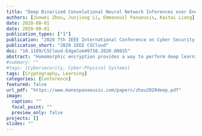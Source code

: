 ```yaml
---
title: "Deep Binarized Convolutional Neural Network Inferences over Encrypted Data"
authors: [Junwei Zhou, Junjiong Li, Emmanouil Panaousis, Kaitai Liang]
date: 2020-08-01
date: 2020-08-01
publication_types: ["1"]
publication: "2020 7th IEEE International Conference on Cyber Security and Cloud Computing (CSCloud)/2020 6th IEEE International Conference on Edge Computing and Scalable Cloud (EdgeCom)"
publication_short: "2020 IEEE CSCloud"
doi: "10.1109/CSCloud-EdgeCom49738.2020.00035"
abstract: "Homomorphic encryption provides a way to perform deep learning over encrypted data and permits the user to encrypt the data before uploading, leaving the control of data on the user side. However, operations on encrypted data based on homomorphic encryption are time-consuming, especially in a deep convolutional neural network (CNN), which incorporates a large number of layers and operations. To speed up deep learning on encrypted data, we binarized the input data and weights of CNN model, while operations including the addition and multiplication in CNN become bit-wise operations. Therefore, the homomorphic evaluation of CNN can be performed in the binary field in a highly efficient way. We also construct an efficient pooling layer by designing circuits to perform comparison operations on the ciphertext. Simulation results clearly show that the convolution operation of the proposed model is at least 6.3 times faster than that of existing schemes. Last, our model exhibits no privacy leakage associated with the data being processed."
#summary: ""
#tags: [Cybersecurity, Cyber-Physical Systems]
tags: [Cryptography, Learning]
categories: [Conference]
featured: false
url_pdf: "https://www.manospanaousis.com/papers/zhou2020deep.pdf"
image:
  caption: ""
  focal_point: ""
  preview_only: false
projects: []
slides: ""
---
```

